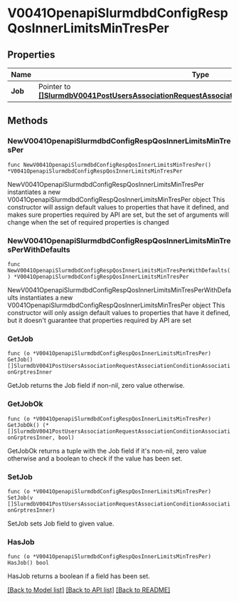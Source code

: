 # V0041OpenapiSlurmdbdConfigRespQosInnerLimitsMinTresPer

## Properties

Name | Type | Description | Notes
------------ | ------------- | ------------- | -------------
**Job** | Pointer to [**[]SlurmdbV0041PostUsersAssociationRequestAssociationConditionAssociationGrptresInner**](SlurmdbV0041PostUsersAssociationRequestAssociationConditionAssociationGrptresInner.md) | MinTRES | [optional] 

## Methods

### NewV0041OpenapiSlurmdbdConfigRespQosInnerLimitsMinTresPer

`func NewV0041OpenapiSlurmdbdConfigRespQosInnerLimitsMinTresPer() *V0041OpenapiSlurmdbdConfigRespQosInnerLimitsMinTresPer`

NewV0041OpenapiSlurmdbdConfigRespQosInnerLimitsMinTresPer instantiates a new V0041OpenapiSlurmdbdConfigRespQosInnerLimitsMinTresPer object
This constructor will assign default values to properties that have it defined,
and makes sure properties required by API are set, but the set of arguments
will change when the set of required properties is changed

### NewV0041OpenapiSlurmdbdConfigRespQosInnerLimitsMinTresPerWithDefaults

`func NewV0041OpenapiSlurmdbdConfigRespQosInnerLimitsMinTresPerWithDefaults() *V0041OpenapiSlurmdbdConfigRespQosInnerLimitsMinTresPer`

NewV0041OpenapiSlurmdbdConfigRespQosInnerLimitsMinTresPerWithDefaults instantiates a new V0041OpenapiSlurmdbdConfigRespQosInnerLimitsMinTresPer object
This constructor will only assign default values to properties that have it defined,
but it doesn't guarantee that properties required by API are set

### GetJob

`func (o *V0041OpenapiSlurmdbdConfigRespQosInnerLimitsMinTresPer) GetJob() []SlurmdbV0041PostUsersAssociationRequestAssociationConditionAssociationGrptresInner`

GetJob returns the Job field if non-nil, zero value otherwise.

### GetJobOk

`func (o *V0041OpenapiSlurmdbdConfigRespQosInnerLimitsMinTresPer) GetJobOk() (*[]SlurmdbV0041PostUsersAssociationRequestAssociationConditionAssociationGrptresInner, bool)`

GetJobOk returns a tuple with the Job field if it's non-nil, zero value otherwise
and a boolean to check if the value has been set.

### SetJob

`func (o *V0041OpenapiSlurmdbdConfigRespQosInnerLimitsMinTresPer) SetJob(v []SlurmdbV0041PostUsersAssociationRequestAssociationConditionAssociationGrptresInner)`

SetJob sets Job field to given value.

### HasJob

`func (o *V0041OpenapiSlurmdbdConfigRespQosInnerLimitsMinTresPer) HasJob() bool`

HasJob returns a boolean if a field has been set.


[[Back to Model list]](../README.md#documentation-for-models) [[Back to API list]](../README.md#documentation-for-api-endpoints) [[Back to README]](../README.md)


